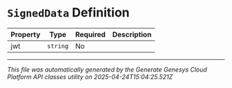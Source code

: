 # `SignedData` Definition

| Property | Type | Required | Description |
|----------|------|----------|-------------|
| jwt | `string` | No |  |

---

*This file was automatically generated by the Generate Genesys Cloud Platform API classes utility on 2025-04-24T15:04:25.521Z*